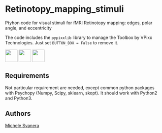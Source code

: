 # Retinotopy_mapping_stimuli

Ptyhon code for visual stimuli for fMRI Retinotopy mapping: edges, polar angle, and eccentricity 

The code includes the `pypixxlib` library to manage the Toolbox by VPixx Technologies.
Just set `BUTTON_BOX = False` to remove it.

<img src="https://github.com/rockNroll87q/Retinotopy_mapping_stimuli/blob/master/examples/eccentricity.gif" width="40" height="40" />
<img src="https://github.com/rockNroll87q/Retinotopy_mapping_stimuli/blob/master/examples/moving_bars.gif" width="40" height="40" />
<img src="https://github.com/rockNroll87q/Retinotopy_mapping_stimuli/blob/master/examples/polar_angle.gif" width="40" height="40" />

## Requirements

Not particular requirement are needed, except common python packages with Psychopy (Numpy, Scipy, sklearn, skopt).
It should work with Python2 and Python3.

## Authors

[Michele Svanera](https://github.com/rockNroll87q)





